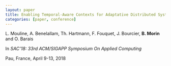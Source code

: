 ```yaml
---
layout: paper
title: Enabling Temporal-Aware Contexts for Adaptative Distributed Systems
categories: [paper, conference]
---
```

L. Mouline, A. Benelallam, Th. Hartmann, F. Fouquet, J. Bourcier, **B. Morin** and O. Barais

In _SAC'18: 33rd ACM/SIGAPP Symposium On Applied Computing_

Pau, France, April 9-13, 2018
